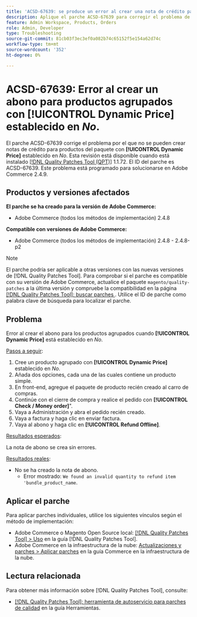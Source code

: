 ```yaml
---
title: 'ACSD-67639: se produce un error al crear una nota de crédito para los productos agrupados con **[!UICONTROL Dynamic Price]** establecido en *No*.'
description: Aplique el parche ACSD-67639 para corregir el problema de Adobe Commerce en el que la creación de notas de crédito falla para los productos agrupados con **[!UICONTROL Dynamic Price]** establecido en *No*. Después de aplicar el parche, las notas de abono se crean correctamente sin errores.
feature: Admin Workspace, Products, Orders
role: Admin, Developer
type: Troubleshooting
source-git-commit: 81cb03f3ec3ef0a082b74c65152f5e154a62d74c
workflow-type: tm+mt
source-wordcount: '352'
ht-degree: 0%

---
```



# ACSD-67639: Error al crear un abono para productos agrupados con **[!UICONTROL Dynamic Price]** establecido en *No*.

El parche ACSD-67639 corrige el problema por el que no se pueden crear notas de crédito para productos del paquete con **[!UICONTROL Dynamic Price]** establecido en *No*. Esta revisión está disponible cuando está instalado [[!DNL Quality Patches Tool (QPT)]](/help/tools/quality-patches-tool/quality-patches-tool-to-self-serve-quality-patches.md) 1.1.72. El ID del parche es ACSD-67639. Este problema está programado para solucionarse en Adobe Commerce 2.4.9.

## Productos y versiones afectados

**El parche se ha creado para la versión de Adobe Commerce:**

* Adobe Commerce (todos los métodos de implementación) 2.4.8

**Compatible con versiones de Adobe Commerce:**

* Adobe Commerce (todos los métodos de implementación) 2.4.8 - 2.4.8-p2

>[!NOTE]
>
>El parche podría ser aplicable a otras versiones con las nuevas versiones de [!DNL Quality Patches Tool]. Para comprobar si el parche es compatible con su versión de Adobe Commerce, actualice el paquete `magento/quality-patches` a la última versión y compruebe la compatibilidad en la página [[!DNL Quality Patches Tool]: buscar parches ](https://experienceleague.adobe.com/tools/commerce-quality-patches/index.html). Utilice el ID de parche como palabra clave de búsqueda para localizar el parche.

## Problema

Error al crear el abono para los productos agrupados cuando **[!UICONTROL Dynamic Price]** está establecido en *No*.

<u>Pasos a seguir</u>:

1. Cree un producto agrupado con **[!UICONTROL Dynamic Price]** establecido en *No*.
1. Añada dos opciones, cada una de las cuales contiene un producto simple.
1. En front-end, agregue el paquete de producto recién creado al carro de compras.
1. Continúe con el cierre de compra y realice el pedido con **[!UICONTROL Check / Money order]**&quot;.
1. Vaya a Administración y abra el pedido recién creado.
1. Vaya a factura y haga clic en enviar factura.
1. Vaya al abono y haga clic en **[!UICONTROL Refund Offline]**.

<u>Resultados esperados</u>:

La nota de abono se crea sin errores.

<u>Resultados reales</u>:

* No se ha creado la nota de abono.
   * Error mostrado: `We found an invalid quantity to refund item 'bundle_product_name`.

## Aplicar el parche

Para aplicar parches individuales, utilice los siguientes vínculos según el método de implementación:

* Adobe Commerce o Magento Open Source local: [[!DNL Quality Patches Tool] > Uso](/help/tools/quality-patches-tool/usage.md) en la guía [!DNL Quality Patches Tool].
* Adobe Commerce en la infraestructura de la nube: [Actualizaciones y parches > Aplicar parches](https://experienceleague.adobe.com/docs/commerce-cloud-service/user-guide/develop/upgrade/apply-patches.html) en la guía Commerce en la infraestructura de la nube.

## Lectura relacionada

Para obtener más información sobre [!DNL Quality Patches Tool], consulte:

* [[!DNL Quality Patches Tool]: herramienta de autoservicio para parches de calidad](/help/tools/quality-patches-tool/quality-patches-tool-to-self-serve-quality-patches.md) en la guía Herramientas.
